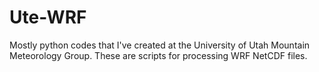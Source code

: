 Ute-WRF
==============

Mostly python codes that I've created at the University of Utah Mountain Meteorology Group.
These are scripts for processing WRF NetCDF files.


